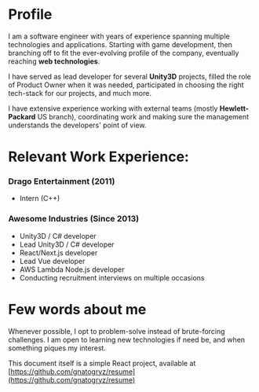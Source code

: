 # Profile
I am a software engineer with years of experience spanning multiple technologies and applications.
Starting with game development, then branching off to fit the ever-evolving profile of the company, eventually reaching **web technologies**.

I have served as lead developer for several **Unity3D** projects, filled the role of Product Owner when it was needed,
participated in choosing the right tech-stack for our projects, and much more.

I have extensive experience working with external teams (mostly **Hewlett-Packard** US branch),
coordinating work and making sure the management understands the developers' point of view.

# Relevant Work Experience:
### Drago Entertainment (2011)
- Intern (C++)

### Awesome Industries (Since 2013)
- Unity3D / C# developer
- Lead Unity3D / C# developer
- React/Next.js developer
- Lead Vue developer
- AWS Lambda Node.js developer
- Conducting recruitment interviews on multiple occasions

# Few words about me
Whenever possible, I opt to problem-solve instead of brute-forcing challenges.
I am open to learning new technologies if need be, and when something piques my interest.

This document itself is a simple React project, available at [https://github.com/gnatogryz/resume](https://github.com/gnatogryz/resume)